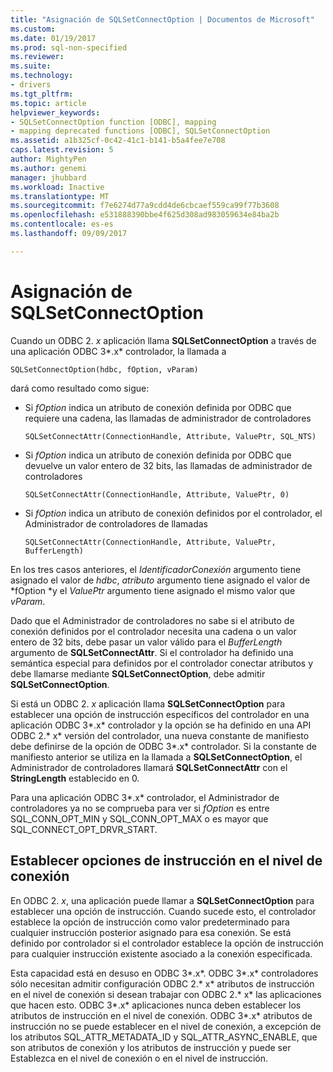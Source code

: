 ```yaml
---
title: "Asignación de SQLSetConnectOption | Documentos de Microsoft"
ms.custom: 
ms.date: 01/19/2017
ms.prod: sql-non-specified
ms.reviewer: 
ms.suite: 
ms.technology:
- drivers
ms.tgt_pltfrm: 
ms.topic: article
helpviewer_keywords:
- SQLSetConnectOption function [ODBC], mapping
- mapping deprecated functions [ODBC], SQLSetConnectOption
ms.assetid: a1b325cf-0c42-41c1-b141-b5a4fee7e708
caps.latest.revision: 5
author: MightyPen
ms.author: genemi
manager: jhubbard
ms.workload: Inactive
ms.translationtype: MT
ms.sourcegitcommit: f7e6274d77a9cdd4de6cbcaef559ca99f77b3608
ms.openlocfilehash: e531888390bbe4f625d308ad983059634e84ba2b
ms.contentlocale: es-es
ms.lasthandoff: 09/09/2017

---
```

# <a name="sqlsetconnectoption-mapping"></a>Asignación de SQLSetConnectOption
Cuando un ODBC 2. *x* aplicación llama **SQLSetConnectOption** a través de una aplicación ODBC 3*.x* controlador, la llamada a  
  
```  
SQLSetConnectOption(hdbc, fOption, vParam)  
```  
  
 dará como resultado como sigue:  
  
-   Si *fOption* indica un atributo de conexión definida por ODBC que requiere una cadena, las llamadas de administrador de controladores  
  
    ```  
    SQLSetConnectAttr(ConnectionHandle, Attribute, ValuePtr, SQL_NTS)  
    ```  
  
-   Si *fOption* indica un atributo de conexión definida por ODBC que devuelve un valor entero de 32 bits, las llamadas de administrador de controladores  
  
    ```  
    SQLSetConnectAttr(ConnectionHandle, Attribute, ValuePtr, 0)  
    ```  
  
-   Si *fOption* indica un atributo de conexión definidos por el controlador, el Administrador de controladores de llamadas  
  
    ```  
    SQLSetConnectAttr(ConnectionHandle, Attribute, ValuePtr, BufferLength)  
    ```  
  
 En los tres casos anteriores, el *IdentificadorConexión* argumento tiene asignado el valor de *hdbc*, *atributo* argumento tiene asignado el valor de *fOption *y el *ValuePtr* argumento tiene asignado el mismo valor que *vParam*.  
  
 Dado que el Administrador de controladores no sabe si el atributo de conexión definidos por el controlador necesita una cadena o un valor entero de 32 bits, debe pasar un valor válido para el *BufferLength* argumento de **SQLSetConnectAttr**. Si el controlador ha definido una semántica especial para definidos por el controlador conectar atributos y debe llamarse mediante **SQLSetConnectOption**, debe admitir **SQLSetConnectOption**.  
  
 Si está un ODBC 2. *x* aplicación llama **SQLSetConnectOption** para establecer una opción de instrucción específicos del controlador en una aplicación ODBC 3*.x* controlador y la opción se ha definido en una API ODBC 2.* x* versión del controlador, una nueva constante de manifiesto debe definirse de la opción de ODBC 3*.x* controlador. Si la constante de manifiesto anterior se utiliza en la llamada a **SQLSetConnectOption**, el Administrador de controladores llamará **SQLSetConnectAttr** con el **StringLength** establecido en 0.  
  
 Para una aplicación ODBC 3*.x* controlador, el Administrador de controladores ya no se comprueba para ver si *fOption* es entre SQL_CONN_OPT_MIN y SQL_CONN_OPT_MAX o es mayor que SQL_CONNECT_OPT_DRVR_START.  
  
## <a name="setting-statement-options-on-the-connection-level"></a>Establecer opciones de instrucción en el nivel de conexión  
 En ODBC 2. *x*, una aplicación puede llamar a **SQLSetConnectOption** para establecer una opción de instrucción. Cuando sucede esto, el controlador establece la opción de instrucción como valor predeterminado para cualquier instrucción posterior asignado para esa conexión. Se está definido por controlador si el controlador establece la opción de instrucción para cualquier instrucción existente asociado a la conexión especificada.  
  
 Esta capacidad está en desuso en ODBC 3*.x*. ODBC 3*.x* controladores sólo necesitan admitir configuración ODBC 2.* x* atributos de instrucción en el nivel de conexión si desean trabajar con ODBC 2.* x* las aplicaciones que hacen esto. ODBC 3*.x* aplicaciones nunca deben establecer los atributos de instrucción en el nivel de conexión. ODBC 3*.x* atributos de instrucción no se puede establecer en el nivel de conexión, a excepción de los atributos SQL_ATTR_METADATA_ID y SQL_ATTR_ASYNC_ENABLE, que son atributos de conexión y los atributos de instrucción y puede ser Establezca en el nivel de conexión o en el nivel de instrucción.

